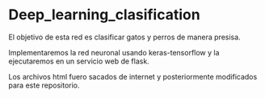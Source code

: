 # Deep_learning_clasification
El objetivo de esta red es clasificar gatos y perros de manera presisa.

Implementaremos la red neuronal usando keras-tensorflow y la ejecutaremos en un servicio web de flask.

Los archivos html fuero sacados de internet y posteriormente modificados para este repositorio.